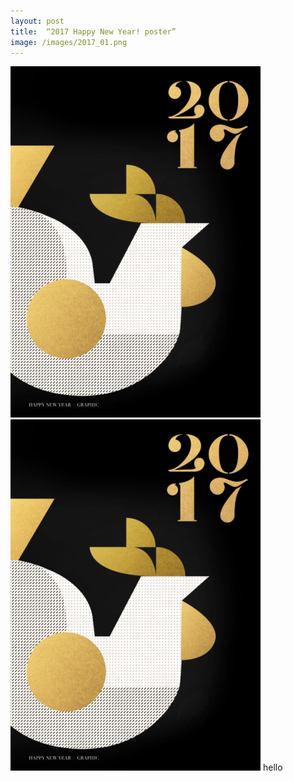 ```yaml
---
layout: post
title:  “2017 Happy New Year! poster”
image: /images/2017_01.png
---
```

![2017_01.png](/images/2017_01.png)
![2017_01.png](/images/2017_01.png)
hello
